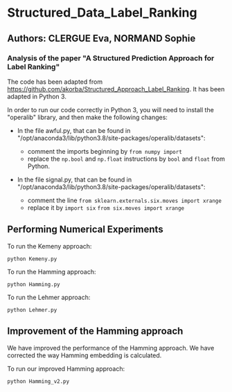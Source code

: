 # Structured_Data_Label_Ranking
## Authors: CLERGUE Eva, NORMAND Sophie
### Analysis of the paper "A Structured Prediction Approach for Label Ranking" 

The code has been adapted from https://github.com/akorba/Structured_Approach_Label_Ranking. 
It has been adapted in Python 3.

In order to run our code correctly in Python 3, you will need to install the "operalib" library, and then make the following changes:

- In the file awful.py, that can be found in "/opt/anaconda3/lib/python3.8/site-packages/operalib/datasets":
    - comment the imports beginning by ``from numpy import``
    - replace the ``np.bool`` and ``np.float`` instructions by ``bool`` and  ``float`` from Python.

- In the file signal.py, that can be found in "/opt/anaconda3/lib/python3.8/site-packages/operalib/datasets":
    - comment the line ``from sklearn.externals.six.moves import xrange``
    - replace it by ``import six``
                    ``from six.moves import xrange``

## Performing Numerical Experiments

To run the Kemeny approach:

```
python Kemeny.py
```

To run the Hamming approach:

```
python Hamming.py
```

To run the Lehmer approach:

```
python Lehmer.py
```


## Improvement of the Hamming approach

We have improved the performance of the Hamming approach. We have corrected the way Hamming embedding is calculated.

To run our improved Hamming approach:

```
python Hamming_v2.py
```
